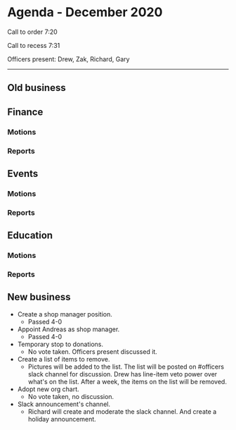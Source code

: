 # Agenda  - December 2020

Call to order 7:20

Call to recess 7:31

Officers present:
Drew, Zak, Richard, Gary

---

## Old business

## Finance

### Motions

### Reports

## Events

### Motions

### Reports

## Education

### Motions

### Reports

## New business

- Create a shop manager position.
    - Passed 4-0
- Appoint Andreas as shop manager.
    - Passed 4-0
- Temporary stop to donations.
    - No vote taken.  Officers present discussed it.
- Create a list of items to remove.
    - Pictures will be added to the list.  The list will be posted on \#officers slack channel for discussion.
    Drew has line-item veto power over what's on the list.  After a week, the items on the list will be removed.
- Adopt new org chart.
    - No vote taken, no discussion. 
- Slack announcement's channel.
    - Richard will create and moderate the slack channel. And create a holiday announcement.
